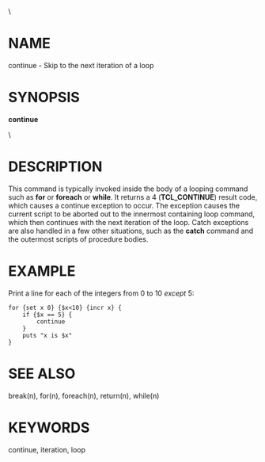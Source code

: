 \

# NAME

continue - Skip to the next iteration of a loop

# SYNOPSIS

**continue**

\

# DESCRIPTION

This command is typically invoked inside the body of a looping command
such as **for** or **foreach** or **while**. It returns a 4
(**TCL_CONTINUE**) result code, which causes a continue exception to
occur. The exception causes the current script to be aborted out to the
innermost containing loop command, which then continues with the next
iteration of the loop. Catch exceptions are also handled in a few other
situations, such as the **catch** command and the outermost scripts of
procedure bodies.

# EXAMPLE

Print a line for each of the integers from 0 to 10 *except* 5:

    for {set x 0} {$x<10} {incr x} {
        if {$x == 5} {
            continue
        }
        puts "x is $x"
    }

# SEE ALSO

break(n), for(n), foreach(n), return(n), while(n)

# KEYWORDS

continue, iteration, loop
